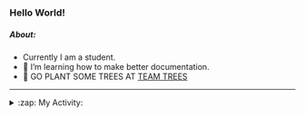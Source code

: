### Hello World!

##### About:
- Currently I am a student.
- 🌱 I’m learning how to make better documentation.
- 🌱 GO PLANT SOME TREES AT [TEAM TREES](https://teamtrees.org/)

---
<details>
  <summary>:zap: My Activity:</summary>
  
<!--START_SECTION:waka-->
![Code Time](http://img.shields.io/badge/Code%20Time-1%2C124%20hrs%203%20mins-blue)

**I'm a Night 🦉** 

```text
🌞 Morning                1100 commits        ██░░░░░░░░░░░░░░░░░░░░░░░   08.19 % 
🌆 Daytime                5022 commits        █████████░░░░░░░░░░░░░░░░   37.40 % 
🌃 Evening                3843 commits        ███████░░░░░░░░░░░░░░░░░░   28.62 % 
🌙 Night                  3462 commits        ██████░░░░░░░░░░░░░░░░░░░   25.78 % 
```
📅 **I'm Most Productive on Wednesday** 

```text
Monday                   2109 commits        ████░░░░░░░░░░░░░░░░░░░░░   15.71 % 
Tuesday                  1651 commits        ███░░░░░░░░░░░░░░░░░░░░░░   12.30 % 
Wednesday                3166 commits        ██████░░░░░░░░░░░░░░░░░░░   23.58 % 
Thursday                 1531 commits        ███░░░░░░░░░░░░░░░░░░░░░░   11.40 % 
Friday                   1288 commits        ██░░░░░░░░░░░░░░░░░░░░░░░   09.59 % 
Saturday                 1235 commits        ██░░░░░░░░░░░░░░░░░░░░░░░   09.20 % 
Sunday                   2447 commits        █████░░░░░░░░░░░░░░░░░░░░   18.22 % 
```


📊 **This Week I Spent My Time On** 

```text
🔥 Editors: 
VS Code                  1 hr 52 mins        █████████████████████████   100.00 % 

🐱‍💻 Projects: 
praise                   1 hr 21 mins        ██████████████████░░░░░░░   72.48 % 
discord-bot              30 mins             ███████░░░░░░░░░░░░░░░░░░   26.86 % 
CSF22                    0 secs              ░░░░░░░░░░░░░░░░░░░░░░░░░   00.66 % 
```


 Last Updated on 20/05/2023 17:07:20 UTC
<!--END_SECTION:waka-->
</details>
